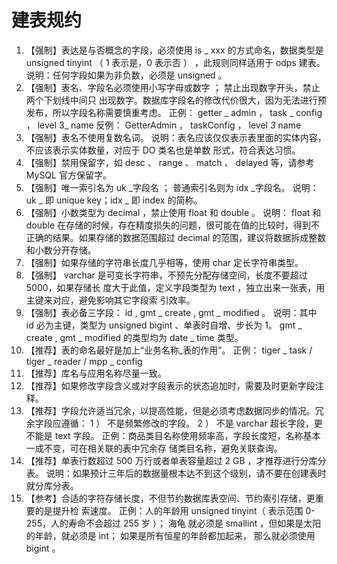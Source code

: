 # 建表规约

1. 【强制】表达是与否概念的字段，必须使用 is _ xxx 的方式命名，数据类型是 unsigned tinyint
   （ 1 表示是，0 表示否 ） ，此规则同样适用于 odps 建表。
   说明：任何字段如果为非负数，必须是 unsigned 。
2. 【强制】表名、字段名必须使用小写字母或数字 ； 禁止出现数字开头，禁止两个下划线中间只
   出现数字。数据库字段名的修改代价很大，因为无法进行预发布，所以字段名称需要慎重考虑。
   正例： getter _ admin ， task _ config ， level 3_ name
   反例： GetterAdmin ， taskConfig ， level _3_ name
3. 【强制】表名不使用复数名词。
   说明：表名应该仅仅表示表里面的实体内容，不应该表示实体数量，对应于 DO 类名也是单数
   形式，符合表达习惯。
4. 【强制】禁用保留字，如 desc 、 range 、 match 、 delayed 等，请参考 MySQL 官方保留字。
5. 【强制】唯一索引名为 uk _字段名 ； 普通索引名则为 idx _字段名。
   说明： uk _ 即  unique key；idx _ 即 index 的简称。
6. 【强制】小数类型为 decimal ，禁止使用 float 和 double 。
   说明： float 和 double 在存储的时候，存在精度损失的问题，很可能在值的比较时，得到不
   正确的结果。如果存储的数据范围超过 decimal 的范围，建议将数据拆成整数和小数分开存储。
7. 【强制】如果存储的字符串长度几乎相等，使用 char 定长字符串类型。
8. 【强制】 varchar 是可变长字符串，不预先分配存储空间，长度不要超过 5000，如果存储长
   度大于此值，定义字段类型为 text ，独立出来一张表，用主键来对应，避免影响其它字段索
   引效率。
9. 【强制】表必备三字段： id ,  gmt _ create ,  gmt _ modified 。
   说明：其中 id 必为主键，类型为 unsigned bigint 、单表时自增、步长为 1。 gmt _ create ,
   gmt _ modified 的类型均为 date _ time 类型。
10. 【推荐】表的命名最好是加上“业务名称_表的作用”。
   正例： tiger _ task /  tiger _ reader /  mpp _ config
11. 【推荐】库名与应用名称尽量一致。
12. 【推荐】如果修改字段含义或对字段表示的状态追加时，需要及时更新字段注释。
13. 【推荐】字段允许适当冗余，以提高性能，但是必须考虑数据同步的情况。冗余字段应遵循：
   1 ） 不是频繁修改的字段。
   2 ） 不是 varchar 超长字段，更不能是 text 字段。
   正例：商品类目名称使用频率高，字段长度短，名称基本一成不变，可在相关联的表中冗余存
   储类目名称，避免关联查询。
14. 【推荐】单表行数超过 500 万行或者单表容量超过 2 GB ，才推荐进行分库分表。
   说明：如果预计三年后的数据量根本达不到这个级别，请不要在创建表时就分库分表。
15. 【参考】合适的字符存储长度，不但节约数据库表空间、节约索引存储，更重要的是提升检
   索速度。
   正例：人的年龄用 unsigned tinyint（ 表示范围 0-255，人的寿命不会超过 255 岁 ）； 海龟
   就必须是 smallint ，但如果是太阳的年龄，就必须是 int； 如果是所有恒星的年龄都加起来，
   那么就必须使用 bigint 。